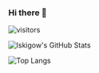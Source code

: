### Hi there 👋

![visitors](https://visitor-badge.laobi.icu/badge?page_id=iskigow.iskigow)

![Iskigow's GitHub Stats](https://github-readme-stats.vercel.app/api?username=iskigow&show_icons=true)

![Top Langs](https://github-readme-stats.vercel.app/api/top-langs/?username=iskigow&layout=compact)

<!--
**iskigow/iskigow** is a ✨ _special_ ✨ repository because its `README.md` (this file) appears on your GitHub profile.

Here are some ideas to get you started:

- 🔭 I’m currently working on ...
- 🌱 I’m currently learning ...
- 👯 I’m looking to collaborate on ...
- 🤔 I’m looking for help with ...
- 💬 Ask me about ...
- 📫 How to reach me: ...
- 😄 Pronouns: ...
- ⚡ Fun fact: ...
-->
